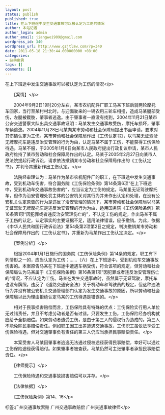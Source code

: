 ```yaml
---
layout: post
status: publish
published: true
title: 在上下班途中发生交通事故可以被认定为工伤的情况
author: 本站记者
author_login: admin
author_email: jiangwei909@gmail.com
wordpress_id: 340
wordpress_url: http://www.gzjtlaw.com/?p=340
date: 2011-05-18 21:30:44.000000000 +08:00
categories:
- 经典案例
tags: []
comments: []
---
```

<p>在上下班途中发生交通事故可以被认定为工伤的情况<&#47;p><p>　　【案情】<&#47;p><p>　　2004年9月2日19时20分左右，某市农机配件厂职工马某下班后骑两轮摩托车回家，当行至某村村北时，与迎面驶来的一辆农用三轮车相撞，造成马某腿部受伤，左腿被截肢，肇事者逃逸。由于肇事者一直没有找到，2004年11月21日某市公安交通警察大队出具交通事故证明：马某发生交通事故受伤，摩托车损坏，肇事车辆逃逸。2004年11月28日马某向某市劳动和社会保障局提出书面申请，要求对其伤情认定为工伤。某市劳动和社会保障局作出《工伤认定书》，以马某无证驾驶无牌摩托车是违反治安管理的行为为由，认定马某不属于工伤，不能获得工伤保险待遇。马某不服，于2005年1月6日向某市人民政府提出行政复议申请，某市人民政府维持了某市劳动和社会保障局作出的认定。马某于2005年2月27日向某市人民法院提起行政诉讼，请求依法撤销某市劳动和社会保障局作出的《工伤认定书》，并判令其重新作出工伤认定。<&#47;p><p>　　法院经审理认为：马某作为某市农机配件厂的职工，在下班途中发生交通事故，受到机动车伤害，符合国务院《工伤保险条例》第14条第6项&ldquo;在上下班途中，受到机动车交通事故伤害的&rdquo;，应当认定为工伤的规定。马某虽无证驾驶摩托车，但作为治安管理处罚主体的公安机关对其行为并未作出认定和处理，在没有公安机关认定原告的行为是违反了治安管理的情况下，某市劳动和社会保障局以马某无证驾驶无牌摩托车是违反治安管理的行为为由，适用国务院《工伤保险条例》第16条第1项&ldquo;因犯罪或者违反治安管理伤亡的&rdquo;，不认定工伤的规定，作出马某不属于工伤的认定，认定事实的主要证据不足，适用法律错误，应予撤销。为此，依据《中华人民共和国行政诉讼法》第54条第2项第2目之规定，判决撤销某市劳动和社会保障局作出的《工伤认定书》，并重新为马某作出工伤认定决定。<&#47;p><p>　　【案例分析】<&#47;p><p>　　根据2004年1月1日施行的国务院《工伤保险条例》第14条的规定，职工有下列情形之一的，应当认定为工伤：&hellip;&hellip;（六）在上下班途中，受到机动车交通事故伤害的。本案原告马某在下班途中遭遇车祸受伤，符合该项的规定，但劳动和社会保障局认为马某属于《工伤保险条例》第16条第1项&ldquo;因犯罪或者违反治安管理伤亡的&rdquo;情况，不应认定为工伤。马某在发生交通事故时，虽然属于无证驾驶，摩托车也没有牌照，违反了《道路交通安全法》关于机动车和驾驶员的规定，但这种违法行为并没有被公安机关交通管理部门认定为发生交通事故的原因，所以劳动和社会保障局以此为理由拒绝认定马某的工伤待遇是错误的。<&#47;p><p>　　相对于民事损害赔偿而言，工伤保险具有特殊的优点：工伤保险实行用人单位无过错责任，并且不考虑劳动者是否有过错，只要发生工伤，工伤保险经办机构就应给予全额赔偿。如果劳动者遭受工伤，是由于第三人的侵权行为造成的，第三人不能免除民事赔偿责任。例如职工因工出差遭遇交通事故，工伤职工虽依法享受工伤保险待遇，但对交通肇事负有责任的第三人仍应当承担民事赔偿责任。<&#47;p><p>　　本案受害人马某因肇事者逃逸无法通过侵权途径获得民事赔偿，幸好可以通过工伤保险途径获得赔付。如果肇事者被查获，马某仍然可主张肇事者承担民事赔偿责任。<&#47;p><p>　　【律师提示】<&#47;p><p>　　工伤保险待遇和交通事故损害赔偿可以并存。<&#47;p><p>　　【法律依据】<&#47;p><p>　　《工伤保险条例》第14、16<&#47;p><br&#47;><p>标签:广州交通事故索赔 广州交通事故赔偿 广州交通事故律师<&#47;p>
